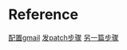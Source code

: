 # Reference
[配置gmail](https://stackoverflow.com/questions/68238912/how-to-configure-and-use-git-send-email-to-work-with-gmail-to-email-patches-to)
[发patch步骤](https://cloud.tencent.com/developer/article/1525774)
[另一篇步骤](https://zhuanlan.zhihu.com/p/535853460)
